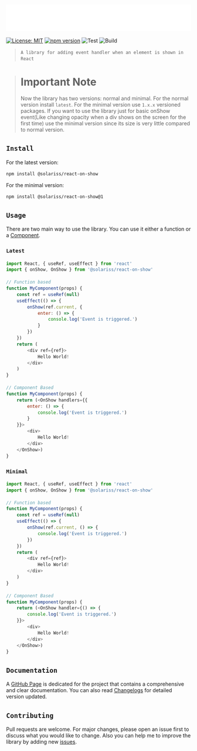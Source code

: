 <a href="https://www.npmjs.com/package/@solariss/react-on-show"><img width="600" src="header.svg" /></a>

[![License: MIT](https://img.shields.io/badge/License-MIT-blue.svg)](https://www.gnu.org/licenses/gpl-3.0) [![npm version](https://badge.fury.io/js/%40solariss%2Freact-on-show.svg)](https://badge.fury.io/js/%40solariss%2Freact-on-show) ![Test](https://github.com/solaristudio/react-on-show/workflows/test/badge.svg?branch=main&event=push) ![Build](https://github.com/solaristudio/react-on-show/workflows/build/badge.svg?branch=main&event=push)

>`A library for adding event handler when an element is shown in React`

> # Important Note
> Now the library has two versions: normal and minimal. For the normal version install `latest`. For the minimal version use `1.x.x` versioned packages. If you want to use the library just for basic onShow event(Like changing opacity when a div shows on the screen for the first time) use the minimal version since its size is very little compared to normal version.

## `Install`
For the latest version:
```bash
npm install @solariss/react-on-show
```
For the minimal version: 
```bash
npm install @solariss/react-on-show@1
```

## `Usage`
There are two main way to use the library. You can use it either a function or a [Component](https://reactjs.org/docs/react-component.html).

### `Latest`
```js
import React, { useRef, useEffect } from 'react'
import { onShow, OnShow } from '@solariss/react-on-show'

// Function based
function MyComponent(props) {
    const ref = useRef(null)
    useEffect(() => {
        onShow(ref.current, {
            enter: () => {
                console.log('Event is triggered.')
            }
        })
    })
    return (
        <div ref={ref}>
            Hello World!
        </div>
    )
}

// Component Based
function MyComponent(props) {
    return (<OnShow handlers={{
        enter: () => {
            console.log('Event is triggered.')
        }
    }}>
        <div>
            Hello World!
        </div>
    </OnShow>)
}
```
### `Minimal`
```js
import React, { useRef, useEffect } from 'react'
import { onShow, OnShow } from '@solariss/react-on-show'

// Function based
function MyComponent(props) {
    const ref = useRef(null)
    useEffect(() => {
        onShow(ref.current, () => {
            console.log('Event is triggered.')
        })
    })
    return (
        <div ref={ref}>
            Hello World!
        </div>
    )
}

// Component Based
function MyComponent(props) {
    return (<OnShow handler={() => {
        console.log('Event is triggered.')
    }}>
        <div>
            Hello World!
        </div>
    </OnShow>)
}
```

## `Documentation`
A [GitHub Page](https://solaristudio.github.io/react-on-show) is dedicated for the project that contains a comprehensive and clear documentation. You can also read [Changelogs](https://github.com/solaristudio/react-on-show/blob/main/changelogs.md) for detailed version updated.

## `Contributing`
Pull requests are welcome. For major changes, please open an issue first to discuss what you would like to change. Also you can help me to improve the library by adding new [issues](https://github.com/solaristudio/react-on-show/issues).
